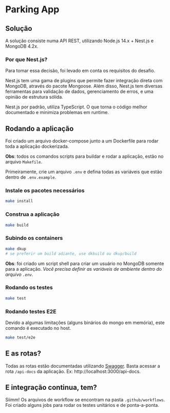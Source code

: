 # Parking App

## Solução
A solução consiste numa API REST, utilizando Node.js 14.x + Nest.js e MongoDB 4.2x.

### Por que Nest.js?

Para tomar essa decisão, foi levado em conta os requisitos do desafio.

Nest.js tem uma gama de plugins que permite fazer integração direta com MongoDB, através do pacote Mongoose. Além disso, Nest.js tem diversas ferramentas para validação de dados, gerenciamento de erros, e uma opinião de estrutura sólida.

Nest.js por padrão, utiliza TypeScript. O que torna o código melhor documentado e minimiza problemas em runtime.

## Rodando a aplicação

Foi criado um arquivo docker-compose junto a um Dockerfile para rodar toda a aplicação dockerizada.

**Obs**: todos os comandos scripts para buildar e rodar a aplicação, estão no arquivo `Makefile`.


Primeiramente, crie um arquivo `.env` e defina todas as variáveis que estão dentro de `.env.example`.

### Instale os pacotes necessários

```bash
make install
```

### Construa a aplicação

```bash
make build
```

### Subindo os containers

```bash
make dkup
# se preferir um build adiante, use dkbuild ou dkup/build
```

**Obs**: foi criado um script shell para criar um usuário no MongoDB somente para a aplicação. *Você precisa definir as variáveis de ambiente dentro do arquivo `.env`.*


### Rodando os testes

```bash
make test
```

### Rodando testes E2E

Devido a algumas limitações (alguns binários do mongo em memória), este comando é executado no host.

```bash
make test/e2e
```

## E as rotas?

Todas as rotas estão documentadas utilizando [Swagger](https://swagger.io/). Basta acessar a rota `/api-docs` da aplicação. Ex: http://localhost:3000/api-docs.

## E integração continua, tem?

Siimm! Os arquivos de workflow se encontram na pasta `.github/workflows`. Foi criado alguns jobs para rodar os testes unitários e de ponta-a-ponta.
